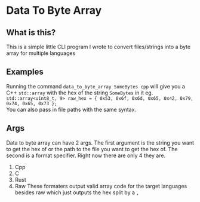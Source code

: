 # Data To Byte Array
## What is this?
This is a simple little CLI program I wrote to convert files/strings into a byte array for multiple languages
## Examples
Running the command `data_to_byte_array SomeBytes cpp` will give you a C++ `std::array` with the hex of the string `SomeBytes` in it eg. `std::array<uint8_t, 9> raw_hex = { 0x53, 0x6f, 0x6d, 0x65, 0x42, 0x79, 0x74, 0x65, 0x73 };`  
You can also pass in file paths with the same syntax.
## Args
Data to byte array can have 2 args. The first argument is the string you want to get the hex of or the path to the file you want to get the hex of. The second is a format specifier. Right now there are only 4 they are.
1. Cpp
2. C
3. Rust
4. Raw
These formaters output valid array code for the target languages besides raw which just outputs the hex split by a `, `